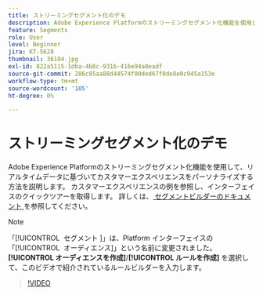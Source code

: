 ```yaml
---
title: ストリーミングセグメント化のデモ
description: Adobe Experience Platformのストリーミングセグメント化機能を使用して、リアルタイムデータに基づいてカスタマーエクスペリエンスをパーソナライズする方法を説明します。 カスタマーエクスペリエンスの例を参照し、インターフェイスのクイックツアーを取得します。
feature: Segments
role: User
level: Beginner
jira: KT-5628
thumbnail: 36184.jpg
exl-id: 822a5115-1dba-4b8c-931b-416e94a0eadf
source-git-commit: 286c85aa88d44574f00ded67f0de8e0c945a153e
workflow-type: tm+mt
source-wordcount: '105'
ht-degree: 0%

---
```


# ストリーミングセグメント化のデモ

Adobe Experience Platformのストリーミングセグメント化機能を使用して、リアルタイムデータに基づいてカスタマーエクスペリエンスをパーソナライズする方法を説明します。 カスタマーエクスペリエンスの例を参照し、インターフェイスのクイックツアーを取得します。 詳しくは、[ セグメントビルダーのドキュメント ](https://experienceleague.adobe.com/docs/experience-platform/segmentation/ui/segment-builder.html?lang=ja) を参照してください。

>[!NOTE]
>
> 「[!UICONTROL &#x200B; セグメント &#x200B;]」は、Platform インターフェイスの「[!UICONTROL &#x200B; オーディエンス &#x200B;]」という名前に変更されました。 **[!UICONTROL オーディエンスを作成]**/**[!UICONTROL ルールを作成]** を選択して、このビデオで紹介されているルールビルダーを入力します。

>[!VIDEO](https://video.tv.adobe.com/v/40064?learn=on&enablevpops&captions=jpn)


